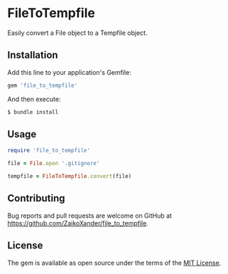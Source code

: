 # FileToTempfile

Easily convert a File object to a Tempfile object.

## Installation

Add this line to your application's Gemfile:

```ruby
gem 'file_to_tempfile'
```

And then execute:

```sh
$ bundle install
```

## Usage

```ruby
require 'file_to_tempfile'

file = File.open '.gitignore'

tempfile = FileToTempfile.convert(file)
```

## Contributing

Bug reports and pull requests are welcome on GitHub at https://github.com/ZaikoXander/file_to_tempfile.

## License

The gem is available as open source under the terms of the [MIT License](https://opensource.org/licenses/MIT).
